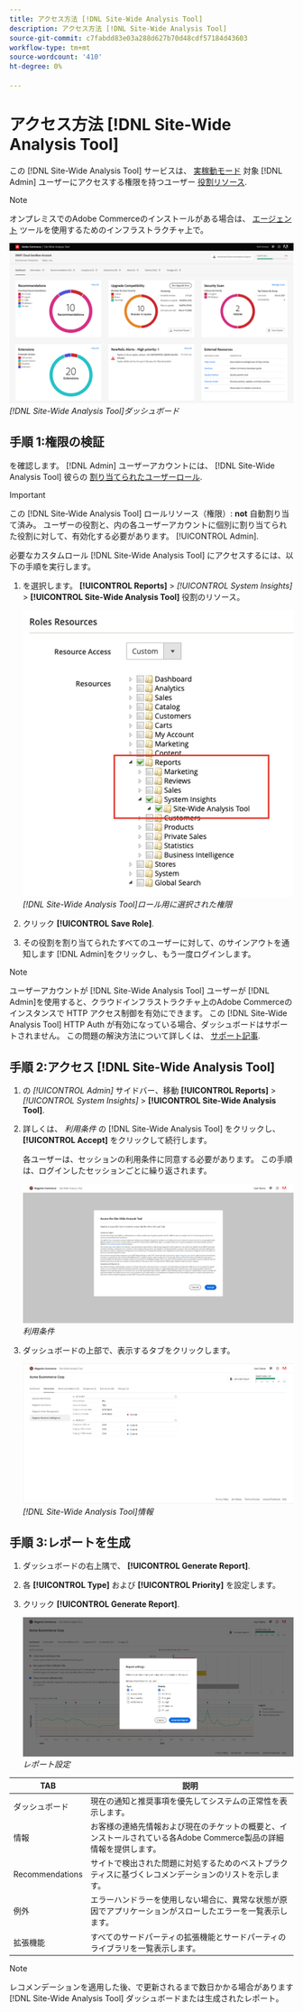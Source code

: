 ```yaml
---
title: アクセス方法 [!DNL Site-Wide Analysis Tool]
description: アクセス方法 [!DNL Site-Wide Analysis Tool]
source-git-commit: c7fabdd83e03a288d627b70d48cdf57184d43603
workflow-type: tm+mt
source-wordcount: '410'
ht-degree: 0%

---
```


# アクセス方法 [!DNL Site-Wide Analysis Tool]

この [!DNL Site-Wide Analysis Tool] サービスは、 [実稼動モード](https://docs.magento.com/user-guide/magento/installation-modes.html) 対象 [!DNL Admin] ユーザーにアクセスする権限を持つユーザー [役割リソース](https://docs.magento.com/user-guide/system/permissions-user-roles.html).

>[!NOTE]
>
>オンプレミスでのAdobe Commerceのインストールがある場合は、 [エージェント](../site-wide-analysis-tool/installation.md) ツールを使用するためのインフラストラクチャ上で。

![サイト全体の分析ダッシュボード](../../assets/tools/site-wide-analysis-tool-dashboard.png)
*[!DNL Site-Wide Analysis Tool]ダッシュボード*

## 手順 1:権限の検証

を確認します。 [!DNL Admin] ユーザーアカウントには、 [!DNL Site-Wide Analysis Tool] 彼らの [割り当てられたユーザーロール](https://docs.magento.com/user-guide/system/permissions-user-roles.html).

>[!IMPORTANT]
>
>この [!DNL Site-Wide Analysis Tool] ロールリソース（権限）: **not** 自動割り当て済み。 ユーザーの役割と、内の各ユーザーアカウントに個別に割り当てられた役割に対して、有効化する必要があります。 [!UICONTROL Admin].

必要なカスタムロール [!DNL Site-Wide Analysis Tool] にアクセスするには、以下の手順を実行します。

1. を選択します。 **[!UICONTROL Reports]** > *[!UICONTROL System Insights]* > **[!UICONTROL Site-Wide Analysis Tool]** 役割のリソース。

   ![サイト全体の分析ダッシュボード](../../assets/tools/swat-role-access.png)
   *[!DNL Site-Wide Analysis Tool]ロール用に選択された権限*

1. クリック **[!UICONTROL Save Role]**.

1. その役割を割り当てられたすべてのユーザーに対して、のサインアウトを通知します [!DNL Admin]をクリックし、もう一度ログインします。

>[!NOTE]
>
>ユーザーアカウントが [!DNL Site-Wide Analysis Tool] ユーザーが [!DNL Admin]を使用すると、クラウドインフラストラクチャ上のAdobe Commerceのインスタンスで HTTP アクセス制御を有効にできます。 この [!DNL Site-Wide Analysis Tool] HTTP Auth が有効になっている場合、ダッシュボードはサポートされません。 この問題の解決方法について詳しくは、 [サポート記事](https://support.magento.com/hc/en-us/articles/360057400172-403-errors-when-accessing-Site-Wide-Analysis-Tool-on-Magento?_ga=2.168901729.117144580.1649172612-1623400270.1640858671).

## 手順 2:アクセス [!DNL Site-Wide Analysis Tool]

1. の *[!UICONTROL Admin]* サイドバー、移動 **[!UICONTROL Reports]** > *[!UICONTROL System Insights]* > **[!UICONTROL Site-Wide Analysis Tool]**.

1. 詳しくは、 *利用条件* の [!DNL Site-Wide Analysis Tool] をクリックし、 **[!UICONTROL Accept]** をクリックして続行します。

   各ユーザーは、セッションの利用条件に同意する必要があります。 この手順は、ログインしたセッションごとに繰り返されます。

   ![サイト全体の分析ダッシュボード](../../assets/tools/swat-tos.png)
   *利用条件*

1. ダッシュボードの上部で、表示するタブをクリックします。

   ![サイト全体の分析ダッシュボード](../../assets/tools/swat-information-tab.png)
   *[!DNL Site-Wide Analysis Tool]情報*

## 手順 3:レポートを生成

1. ダッシュボードの右上隅で、 **[!UICONTROL Generate Report]**.

1. 各 **[!UICONTROL Type]** および **[!UICONTROL Priority]** を設定します。

1. クリック **[!UICONTROL Generate Report]**.

   ![サイト全体の分析ダッシュボード](../../assets/tools/swat-report-settings.png)
   *レポート設定*

| TAB | 説明 |
| --- | --- |
| ダッシュボード | 現在の通知と推奨事項を優先してシステムの正常性を表示します。 |
| 情報 | お客様の連絡先情報および現在のチケットの概要と、インストールされている各Adobe Commerce製品の詳細情報を提供します。 |
| Recommendations | サイトで検出された問題に対処するためのベストプラクティスに基づくレコメンデーションのリストを示します。 |
| 例外 | エラーハンドラーを使用しない場合に、異常な状態が原因でアプリケーションがスローしたエラーを一覧表示します。 |
| 拡張機能 | すべてのサードパーティの拡張機能とサードパーティのライブラリを一覧表示します。 |

>[!NOTE]
>
>レコメンデーションを適用した後、で更新されるまで数日かかる場合があります [!DNL Site-Wide Analysis Tool] ダッシュボードまたは生成されたレポート。
